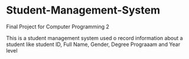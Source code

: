 # Student-Management-System
Final Project for Computer Programming 2

This is a student management system used o record information about a student like student ID, Full Name, Gender, Degree Prograaam and Year level
